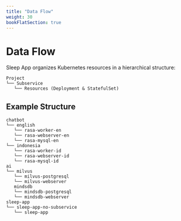 ```yaml
---
title: "Data Flow"
weight: 30
bookFlatSection: true
---
```


# Data Flow

Sleep App organizes Kubernetes resources in a hierarchical structure:

```
Project
└── Subservice
   └── Resources (Deployment & StatefulSet)
```

## Example Structure

```
chatbot
└── english
   └── rasa-worker-en
   └── rasa-webserver-en
   └── rasa-mysql-en
└── indonesia
   └── rasa-worker-id
   └── rasa-webserver-id
   └── rasa-mysql-id
ai
└── milvus
   └── milvus-postgresql
   └── milvus-webserver
   mindsdb
   └── mindsdb-postgresql
   └── mindsdb-webserver
sleep-app
└── sleep-app-no-subservice
   └── sleep-app
```